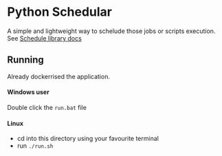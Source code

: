 # Python Schedular
A simple and lightweight way to schelude those jobs or scripts execution.  
See [Schedule library docs](https://schedule.readthedocs.io/en/stable/)

## Running
Already dockerrised the application. 
#### Windows user
Double click the `run.bat` file

#### Linux 
- cd into this directory using your favourite terminal
- run `./run.sh`

